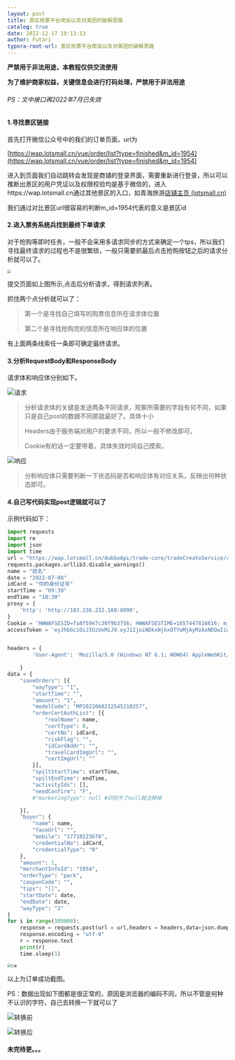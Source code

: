 ```yaml
---
layout: post
title: 景区抢票平台爬虫以及对美团的破解思路
catalog: true
date: 2022-12-17 19:13:13
author: Futari
typora-root-url: 景区抢票平台爬虫以及对美团的破解思路
---
```


**严禁用于非法用途，本教程仅供交流使用**

**为了维护商家权益，关键信息会进行打码处理，严禁用于非法用途**

###### PS：文中接口再2022年7月已失效

#### 1.寻找景区链接

首先打开微信公众号中的我们的订单页面，url为

[https://wap.lotsmall.cn/vue/order/list?type=finished&m_id=1954](https://wap.lotsmall.cn/vue/order/list?type=finished&m_id=1954)

进入到页面我们自动跳转会发现是商铺的登录界面，需要重新进行登录，所以可以推断出景区的用户凭证以及权限校验均是基于微信的，进入https://wap.lotsmall.cn通过其他景区的入口，如青海旅游[店铺主页 (lotsmall.cn)](https://wap.lotsmall.cn/vue/custompage?id=907&m_id=404)

我们通过对比景区url很容易的判断m_id=1954代表的意义是景区id

#### 2.进入票务系统兵找到最终下单请求

对于抢购等即时任务，一般不会采用多请求同步的方式来确定一个tps，所以我们寻找最终请求的过程也不是很繁琐，一般只需要抓最后点击抢购按钮之后的请求分析就可以了。

<img src="Snipaste_2022-07-11_12-09-17.png" style="zoom:50%;" />

提交页面如上图所示,点击后分析请求，得到请求列表。

抓住两个点分析就可以了：

> 第一个是寻找自己填写的购票信息所在请求体位置
>
> 第二个是寻找抢购完的信息所在响应体的位置

有上面两条线索任一条即可确定最终请求。

#### 3.分析RequestBody和ResponseBody

请求体和响应体分别如下。

![请求](Snipaste_2022-07-11_12-11-17.png)

> 分析请求体的关键是发送两条不同请求，观察所需要的字段有何不同，如果只是自己post的数据不同那就最好了。具体十小
>
> Headers由于服务端对用户的要求不同，所以一般不修改即可。
>
> Cookie有的话一定要带着，具体失效时间自己摸索。

![响应](Snipaste_2022-07-11_12-11-35.png)

> 分析响应体只需要判断一下状态码是否和响应体有对应关系，反映出何种状态即可。

#### 4.自己写代码实现post逻辑就可以了

示例代码如下：

```python
import requests
import re
import json
import time
url = "https://wap.lotsmall.cn/dubboApi/trade-core/tradeCreateService/create"
requests.packages.urllib3.disable_warnings()
name = "姓名"
date = "2022-07-08"
idCard = "你的身份证号"
startTime = "09:30"
endTime = "10:30"
proxy = {
	'http': 'http://183.236.232.160:8090',
}
Cookie = 'HWWAFSESID=fa8f5947c30f9b3756; HWWAFSESTIME=1657447816616; m_id=1954; connect.sid=s%3A6af-mMC_YvCyrWLO16c9KB9uKPPh41v0.IaalHimKDws0oFU%2FwFZyZXenCCE75POiCiKc2nJ614U; tr_se_id=c2UtTEJMS0ZETUpJV01Z%0A; tr_de_id=ZHYtVkhHWEVUV09MT0NQ%0A; tr_wb_id=d2ItUVhEQ0FRTk5XSVpD%0A; SESSIONID=df36d945-83b1-4729-b4f6-738019db4269; token_1954=eyJhbGciOiJIUzUxMiJ9.eyJ1IjoiNDkxNjkxOTYwMjAyMzAxNDQwIiwidCI6IjAiLCJleHAiOjE2NTc0NTUwMjd9.B7rYa_gm9-xZQRVZvGVonbEKCujftSe4Q3bVlRPO0syC6Ha166voFCIGOB2jk9l7k7z5i3BX8cBXmmgyGVACAA; leaguerInfoId=491691960202301440; leaguerInfoId_1954=491691960202301440; token=eyJhbGciOiJIUzUxMiJ9.eyJ1IjoiNDkxNjkxOTYwMjAyMzAxNDQwIiwidCI6IjAiLCJleHAiOjE2NTc0NTUwMjd9.B7rYa_gm9-xZQRVZvGVonbEKCujftSe4Q3bVlRPO0syC6Ha166voFCIGOB2jk9l7k7z5i3BX8cBXmmgyGVACAA'
accessToken = 'eyJhbGciOiJIUzUxMiJ9.eyJ1IjoiNDkxNjkxOTYwMjAyMzAxNDQwIiwidCI6IjAiLCJleHAiOjE2NTc0NTUwMjd9.B7rYa_gm9-xZQRVZvGVonbEKCujftSe4Q3bVlRPO0syC6Ha166voFCIGOB2jk9l7k7z5i3BX8cBXmmgyGVACAA'


headers = {
        'User-Agent': 'Mozilla/5.0 (Windows NT 6.1; WOW64) AppleWebKit/537.36 (KHTML, like Gecko) Chrome/81.0.4044.138 Safari/537.36 NetType/WIFI MicroMessenger/7.0.20.1781(0x6700143B) WindowsWechat(0x6307001d)','Cookie':Cookie,'Referer':'https://wap.lotsmall.cn/vue/order/ticket?m_id=1954&parkCode=park2021052616283106969&playDate=2022-06-23&scenicId=8301&ticketId=69889','access-token':accessToken,'Origin':'https://wap.lotsmall.cn','m-id':'1954','Connection':'keep-alive','Host':'wap.lotsmall.cn','Sec-Fetch-Dest':'empty','Sec-Fetch-Mode':'cors','Sec-Fetch-Site':'same-origin','Content-Type': 'application/json'

    }
data = {
	"saveOrders": [{
		"wayType": "1",
		"startTime": "",
		"amount": "1",
		"modelCode": "MP2022060212545210257",
		"orderCertAuthList": [{
			"realName": name,
			"certType": 0,
			"certNo": idCard,
			"riskFlag": "",
			"idCardAddr": "",
			"travelCardImgUrl": "",
			"certImgUrl": ""
		}],
		"spiltStartTime": startTime,
		"spiltEndTime": endTime,
		"activityIds": [],
		"needConfirm": "F",
		#"marketingType": null #识别不了null就注释掉

	}],
	"buyer": {
		"name": name,
		"faceUrl": "",
		"mobile": "17710223676",
		"credentialNo": idCard,
		"credentialType": "0"
	},
	"amount": 1,
	"merchantInfoId": "1954",
	"orderType": "park",
	"couponCode": "",
	"tips": "[]",
	"startDate": date,
	"endDate": date,
	"wayType": "2"
}
for i in range(100000):
    response = requests.post(url = url,headers = headers,data=json.dumps(data),verify=False,proxies = proxy)
    response.encoding = "utf-8"
    r = response.text
    print(r)
    time.sleep(1)

```





<img src="Snipaste_2022-07-11_14-11-24.png" alt="订单" style="zoom: 50%;" />

以上为订单成功截图。

PS：数据出现如下图都是很正常的，原因是浏览器的编码不同，所以不管是何种不认识的字符，自己去转换一下就可以了

![转换前](Snipaste_2022-07-11_12-08-21.png)

![转换后](Snipaste_2022-07-11_12-08-45.png)

#### 未完待更。。。